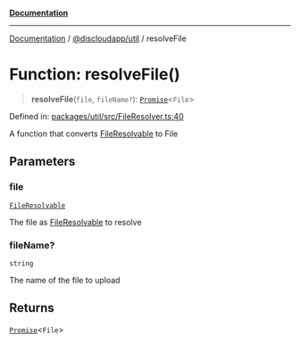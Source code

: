 [**Documentation**](../../../README.md)

***

[Documentation](../../../packages.md) / [@discloudapp/util](../README.md) / resolveFile

# Function: resolveFile()

> **resolveFile**(`file`, `fileName?`): [`Promise`](https://developer.mozilla.org/docs/Web/JavaScript/Reference/Global_Objects/Promise)\<`File`\>

Defined in: [packages/util/src/FileResolver.ts:40](https://github.com/discloud/discloud.app/blob/5b4e3fe9c701f0b4f5ffa4246f463403d1e47fa1/packages/util/src/FileResolver.ts#L40)

A function that converts [FileResolvable](../type-aliases/FileResolvable.md) to File

## Parameters

### file

[`FileResolvable`](../type-aliases/FileResolvable.md)

The file as [FileResolvable](../type-aliases/FileResolvable.md) to resolve

### fileName?

`string`

The name of the file to upload

## Returns

[`Promise`](https://developer.mozilla.org/docs/Web/JavaScript/Reference/Global_Objects/Promise)\<`File`\>
